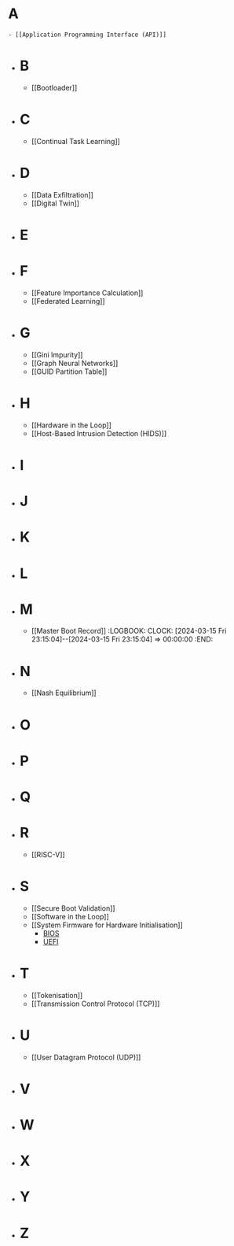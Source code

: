 # A
	- [[Application Programming Interface (API)]]
- # B
	- [[Bootloader]]
- # C
	- [[Continual Task Learning]]
- # D
	- [[Data Exfiltration]]
	- [[Digital Twin]]
- # E
- # F
	- [[Feature Importance Calculation]]
	- [[Federated Learning]]
- # G
	- [[Gini Impurity]]
	- [[Graph Neural Networks]]
	- [[GUID Partition Table]]
- # H
	- [[Hardware in the Loop]]
	- [[Host-Based Intrusion Detection (HIDS)]]
- # I
- # J
- # K
- # L
- # M
	- [[Master Boot Record]]
	  :LOGBOOK:
	  CLOCK: [2024-03-15 Fri 23:15:04]--[2024-03-15 Fri 23:15:04] =>  00:00:00
	  :END:
- # N
	- [[Nash Equilibrium]]
- # O
- # P
- # Q
- # R
	- [[RISC-V]]
- # S
	- [[Secure Boot Validation]]
	- [[Software in the Loop]]
	- [[System Firmware for Hardware Initialisation]]
		- [BIOS](((65f5abe1-3fd0-4d2c-b140-a209e3e73979)))
		- [UEFI](((65f5acb6-8065-4120-b6ae-2eefb6328255)))
- # T
	- [[Tokenisation]]
	- [[Transmission Control Protocol (TCP)]]
- # U
	- [[User Datagram Protocol (UDP)]]
- # V
- # W
- # X
- # Y
- # Z